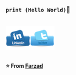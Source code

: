 ### `print (Hello World)`👋

<!--
**farzado/farzado** is a ✨ _special_ ✨ repository because its `README.md` (this file) appears on your GitHub profile.

Here are some ideas to get you started:

- 🔭 I’m currently working on ...
- 🌱 I’m currently learning ...
- 👯 I’m looking to collaborate on ...
- 🤔 I’m looking for help with ...
- 💬 Ask me about ...
- 📫 How to reach me: ...
- 😄 Pronouns: ...
- ⚡ Fun fact: ...
-->
<br>

  <a href="https://www.linkedin.com/in/farzadkhodadadi/">
    <img align="left" alt="Farzad Khodadadi| Linkedin" width="64px" src="https://github.com/farzado/farzado/blob/master/Assets/linkedin.png" />
  </a>
  
  <a href="https://twitter.com/farzado">
    <img align="left" alt="Farzad Khodadadi | Twitter" width="64px" src="https://github.com/farzado/farzado/blob/master/Assets/twitter.png" />
  </a>

<br><br><br><br>  

**⭐️ From [Farzad](https://github.com/farzado)**
